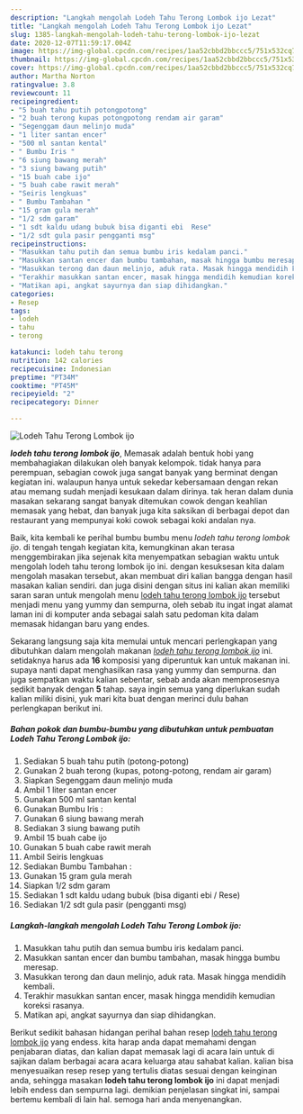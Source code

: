 ```yaml
---
description: "Langkah mengolah Lodeh Tahu Terong Lombok ijo Lezat"
title: "Langkah mengolah Lodeh Tahu Terong Lombok ijo Lezat"
slug: 1385-langkah-mengolah-lodeh-tahu-terong-lombok-ijo-lezat
date: 2020-12-07T11:59:17.004Z
image: https://img-global.cpcdn.com/recipes/1aa52cbbd2bbccc5/751x532cq70/lodeh-tahu-terong-lombok-ijo-foto-resep-utama.jpg
thumbnail: https://img-global.cpcdn.com/recipes/1aa52cbbd2bbccc5/751x532cq70/lodeh-tahu-terong-lombok-ijo-foto-resep-utama.jpg
cover: https://img-global.cpcdn.com/recipes/1aa52cbbd2bbccc5/751x532cq70/lodeh-tahu-terong-lombok-ijo-foto-resep-utama.jpg
author: Martha Norton
ratingvalue: 3.8
reviewcount: 11
recipeingredient:
- "5 buah tahu putih potongpotong"
- "2 buah terong kupas potongpotong rendam air garam"
- "Segenggam daun melinjo muda"
- "1 liter santan encer"
- "500 ml santan kental"
- " Bumbu Iris "
- "6 siung bawang merah"
- "3 siung bawang putih"
- "15 buah cabe ijo"
- "5 buah cabe rawit merah"
- "Seiris lengkuas"
- " Bumbu Tambahan "
- "15 gram gula merah"
- "1/2 sdm garam"
- "1 sdt kaldu udang bubuk bisa diganti ebi  Rese"
- "1/2 sdt gula pasir pengganti msg"
recipeinstructions:
- "Masukkan tahu putih dan semua bumbu iris kedalam panci."
- "Masukkan santan encer dan bumbu tambahan, masak hingga bumbu meresap."
- "Masukkan terong dan daun melinjo, aduk rata. Masak hingga mendidih kembali."
- "Terakhir masukkan santan encer, masak hingga mendidih kemudian koreksi rasanya."
- "Matikan api, angkat sayurnya dan siap dihidangkan."
categories:
- Resep
tags:
- lodeh
- tahu
- terong

katakunci: lodeh tahu terong 
nutrition: 142 calories
recipecuisine: Indonesian
preptime: "PT34M"
cooktime: "PT45M"
recipeyield: "2"
recipecategory: Dinner

---
```



![Lodeh Tahu Terong Lombok ijo](https://img-global.cpcdn.com/recipes/1aa52cbbd2bbccc5/751x532cq70/lodeh-tahu-terong-lombok-ijo-foto-resep-utama.jpg)

<b><i>lodeh tahu terong lombok ijo</i></b>, Memasak adalah bentuk hobi yang membahagiakan dilakukan oleh banyak kelompok. tidak hanya para perempuan, sebagian cowok juga sangat banyak yang berminat dengan kegiatan ini. walaupun hanya untuk sekedar kebersamaan dengan rekan atau memang sudah menjadi kesukaan dalam dirinya. tak heran dalam dunia masakan sekarang sangat banyak ditemukan cowok dengan keahlian memasak yang hebat, dan banyak juga kita saksikan di berbagai depot dan restaurant yang mempunyai koki cowok sebagai koki andalan nya.



Baik, kita kembali ke perihal bumbu bumbu menu <i>lodeh tahu terong lombok ijo</i>. di tengah tengah kegiatan kita, kemungkinan akan terasa menggembirakan jika sejenak kita menyempatkan sebagian waktu untuk mengolah lodeh tahu terong lombok ijo ini. dengan kesuksesan kita dalam mengolah masakan tersebut, akan membuat diri kalian bangga dengan hasil masakan kalian sendiri. dan juga disini dengan situs ini kalian akan memiliki saran saran untuk mengolah menu <u>lodeh tahu terong lombok ijo</u> tersebut menjadi menu yang yummy dan sempurna, oleh sebab itu ingat ingat alamat laman ini di komputer anda sebagai salah satu pedoman kita dalam memasak hidangan baru yang endes.


Sekarang langsung saja kita memulai untuk mencari perlengkapan yang dibutuhkan dalam mengolah makanan <u><i>lodeh tahu terong lombok ijo</i></u> ini. setidaknya harus ada <b>16</b> komposisi yang diperuntuk kan untuk makanan ini. supaya nanti dapat menghasilkan rasa yang yummy dan sempurna. dan juga sempatkan waktu kalian sebentar, sebab anda akan memprosesnya sedikit banyak dengan <b>5</b> tahap. saya ingin semua yang diperlukan sudah kalian miliki disini, yuk mari kita buat dengan merinci dulu bahan perlengkapan berikut ini.

<!--inarticleads1-->

##### Bahan pokok dan bumbu-bumbu yang dibutuhkan untuk pembuatan Lodeh Tahu Terong Lombok ijo:

1. Sediakan 5 buah tahu putih (potong-potong)
1. Gunakan 2 buah terong (kupas, potong-potong, rendam air garam)
1. Siapkan Segenggam daun melinjo muda
1. Ambil 1 liter santan encer
1. Gunakan 500 ml santan kental
1. Gunakan  Bumbu Iris :
1. Gunakan 6 siung bawang merah
1. Sediakan 3 siung bawang putih
1. Ambil 15 buah cabe ijo
1. Gunakan 5 buah cabe rawit merah
1. Ambil Seiris lengkuas
1. Sediakan  Bumbu Tambahan :
1. Gunakan 15 gram gula merah
1. Siapkan 1/2 sdm garam
1. Sediakan 1 sdt kaldu udang bubuk (bisa diganti ebi / Rese)
1. Sediakan 1/2 sdt gula pasir (pengganti msg)




<!--inarticleads2-->

##### Langkah-langkah mengolah Lodeh Tahu Terong Lombok ijo:

1. Masukkan tahu putih dan semua bumbu iris kedalam panci.
1. Masukkan santan encer dan bumbu tambahan, masak hingga bumbu meresap.
1. Masukkan terong dan daun melinjo, aduk rata. Masak hingga mendidih kembali.
1. Terakhir masukkan santan encer, masak hingga mendidih kemudian koreksi rasanya.
1. Matikan api, angkat sayurnya dan siap dihidangkan.




Berikut sedikit bahasan hidangan perihal bahan resep <u>lodeh tahu terong lombok ijo</u> yang endess. kita harap anda dapat memahami dengan penjabaran diatas, dan kalian dapat memasak lagi di acara lain untuk di sajikan dalam berbagai acara acara keluarga atau sahabat kalian. kalian bisa menyesuaikan resep resep yang tertulis diatas sesuai dengan keinginan anda, sehingga masakan <b>lodeh tahu terong lombok ijo</b> ini dapat menjadi lebih endess dan sempurna lagi. demikian penjelasan singkat ini, sampai bertemu kembali di lain hal. semoga hari anda menyenangkan.
